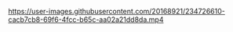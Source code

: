 https://user-images.githubusercontent.com/20168921/234726610-cacb7cb8-69f6-4fcc-b65c-aa02a21dd8da.mp4

